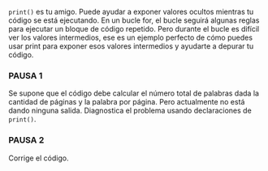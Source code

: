 `print()` es tu amigo. Puede ayudar a exponer valores ocultos mientras tu código se está ejecutando. En un bucle for, el bucle seguirá algunas reglas para ejecutar un bloque de código repetido. Pero durante el bucle es difícil ver los valores intermedios, ese es un ejemplo perfecto de cómo puedes usar print para exponer esos valores intermedios y ayudarte a depurar tu código.

### PAUSA 1
Se supone que el código debe calcular el número total de palabras dada la cantidad de páginas y la palabra por página. Pero actualmente no está dando ninguna salida.
Diagnostica el problema usando declaraciones de `print()`.

### PAUSA 2
Corrige el código.